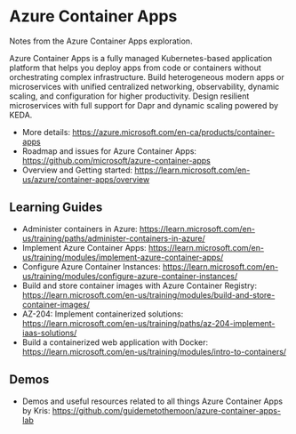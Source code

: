 # Azure Container Apps
Notes from the Azure Container Apps exploration. 

Azure Container Apps is a fully managed Kubernetes-based application platform that helps you deploy apps from code or containers without orchestrating complex infrastructure. Build heterogeneous modern apps or microservices with unified centralized networking, observability, dynamic scaling, and configuration for higher productivity. Design resilient microservices with full support for Dapr and dynamic scaling powered by KEDA.

- More details: https://azure.microsoft.com/en-ca/products/container-apps
- Roadmap and issues for Azure Container Apps: https://github.com/microsoft/azure-container-apps
- Overview and Getting started: https://learn.microsoft.com/en-us/azure/container-apps/overview

## Learning Guides 
- Administer containers in Azure: https://learn.microsoft.com/en-us/training/paths/administer-containers-in-azure/
- Implement Azure Container Apps: https://learn.microsoft.com/en-us/training/modules/implement-azure-container-apps/
- Configure Azure Container Instances: https://learn.microsoft.com/en-us/training/modules/configure-azure-container-instances/
- Build and store container images with Azure Container Registry: https://learn.microsoft.com/en-us/training/modules/build-and-store-container-images/
- AZ-204: Implement containerized solutions: https://learn.microsoft.com/en-us/training/paths/az-204-implement-iaas-solutions/
- Build a containerized web application with Docker: https://learn.microsoft.com/en-us/training/modules/intro-to-containers/

## Demos
- Demos and useful resources related to all things Azure Container Apps by Kris: https://github.com/guidemetothemoon/azure-container-apps-lab
